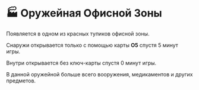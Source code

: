 # 🏭 Оружейная Офисной Зоны

Появляется в одном из красных тупиков офисной зоны.

Снаружи открывается только с помощью карты **О5** спустя 5 минут игры.

Внутри открывается без ключ-карты спустя 0 минут игры.

В данной оружейной больше всего вооружения, медикаментов и других предметов.
